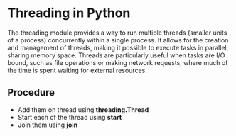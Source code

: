 # Threading in Python
The threading module provides a way to run multiple threads (smaller units of a process) concurrently within a single process. It allows for the creation and management of threads, making it possible to execute tasks in parallel, sharing memory space. Threads are particularly useful when tasks are I/O bound, such as file operations or making network requests, where much of the time is spent waiting for external resources.

## Procedure
- Add them on thread using **threading.Thread**
- Start each of the thread using **start**
- Join them using **join**